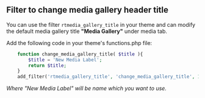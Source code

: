 ##  Filter to change media gallery header title

You can use the filter `rtmedia_gallery_title` in your theme and can modify the default media gallery title  **"Media Gallery"** under media tab.

Add the following code in your theme's functions.php file:
```php
	function change_media_gallery_title( $title ){
		$title = 'New Media Label';
		return $title;
	}
	add_filter('rtmedia_gallery_title', 'change_media_gallery_title', 10, 1);
```

_Where "New Media Label" will be name which you want to use._
